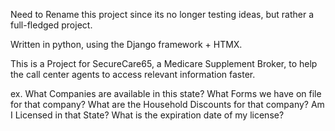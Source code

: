 Need to Rename this project since its no longer testing ideas,
but rather a full-fledged project.

Written in python, using the Django framework + HTMX. 

This is a Project for SecureCare65, a Medicare Supplement Broker, 
to help the call center agents to access relevant information faster.

ex. What Companies are available in this state? What Forms we have on file
for that company? What are the Household Discounts for that company? Am I 
Licensed in that State? What is the expiration date of my license?
